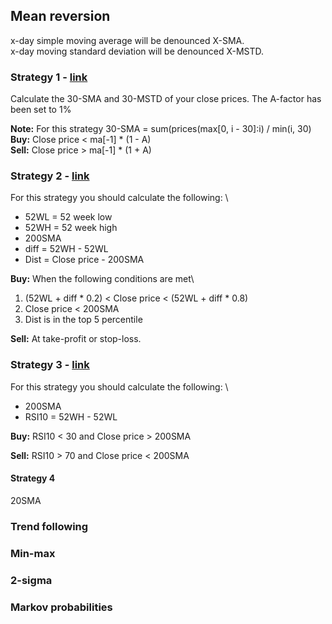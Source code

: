 


## Mean reversion

x-day simple moving average will be denounced X-SMA.\
x-day moving standard deviation will be denounced X-MSTD.

### Strategy 1 - [link](https://algocraft.xyz/how-to-get-131-return-with-mean-reversion-trading-strategy-from-stock-selection-to-backtesting-c623870adf31)

Calculate the 30-SMA and 30-MSTD of your close prices.
The A-factor has been set to 1%

**Note:** For this strategy 30-SMA = sum(prices(max[0, i - 30]:i) / min(i, 30) \
**Buy:** Close price < ma[-1] * (1 - A) \
**Sell:** Close price > ma[-1] * (1 + A)


### Strategy 2 - [link](https://wire.insiderfinance.io/mean-reversion-strategy-using-python-6dfed9ed988c)

For this strategy you should calculate the following: \
* 52WL = 52 week low
* 52WH = 52 week high
* 200SMA
* diff = 52WH - 52WL
* Dist = Close price - 200SMA

**Buy:** When the following conditions are met\
1. (52WL + diff * 0.2) < Close price < (52WL + diff * 0.8)
2. Close price < 200SMA
3. Dist is in the top 5 percentile

**Sell:** At take-profit or stop-loss.

### Strategy 3 - [link](https://eodhd.medium.com/testing-a-powerful-mean-reversion-trading-strategy-using-python-4eb5eed60857)
For this strategy you should calculate the following: \
* 200SMA
* RSI10 = 52WH - 52WL


**Buy:** RSI10 < 30 and Close price > 200SMA

**Sell:** RSI10 > 70 and Close price < 200SMA



#### Strategy 4
20SMA


### Trend following

### Min-max

### 2-sigma

### Markov probabilities

